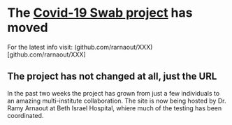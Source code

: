 # The [Covid-19 Swab project](github.com/rarnaout/XXX) has moved
For the latest info visit: (github.com/rarnaout/XXX)[github.com/rarnaout/XXX]

## The project has not changed at all, just the URL
In the past two weeks the project has grown from just a few individuals to an amazing multi-institute collaboration.
The site is now being hosted by Dr. Ramy Arnaout at Beth Israel Hospital, whiere much of the testing has been coordinated.
